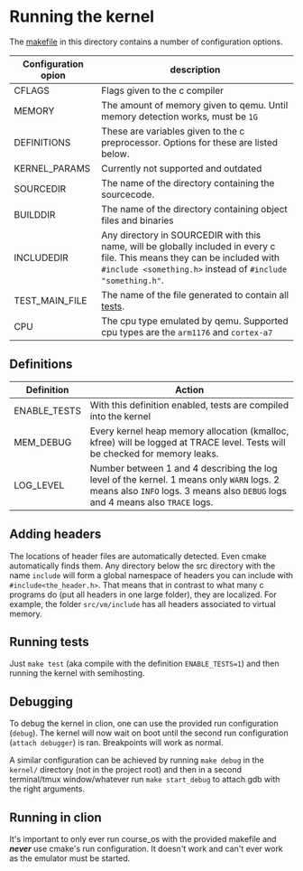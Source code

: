 # Running the kernel

The [makefile](Makefile) in this directory contains a number of configuration options.

| Configuration opion | description |
| --- | --- |
| CFLAGS | Flags given to the c compiler |
| MEMORY | The amount of memory given to qemu. Until memory detection works, must be `1G` |
| DEFINITIONS | These are variables given to the c preprocessor. Options for these are listed below. |
| KERNEL_PARAMS | Currently not supported and outdated |
| SOURCEDIR | The name of the directory containing the sourcecode. |
| BUILDDIR | The name of the directory containing object files and binaries |
| INCLUDEDIR | Any directory in SOURCEDIR with this name, will be globally included in every c file. This means they can be included with `#include <something.h>` instead of `#include "something.h"`. |
| TEST_MAIN_FILE | The name of the file generated to contain all [tests](src/test/README.md). | 
| CPU | The cpu type emulated by qemu. Supported cpu types are the `arm1176` and `cortex-a7`|


## Definitions

| Definition | Action |
| --- | --- |
| ENABLE_TESTS | With this definition enabled, tests are compiled into the kernel |
| MEM_DEBUG | Every kernel heap memory allocation (kmalloc, kfree) will be logged at TRACE level. Tests will be checked for memory leaks. |
| LOG_LEVEL | Number between 1 and 4 describing the log level of the kernel. 1 means only `WARN` logs. 2 means also `INFO` logs. 3 means also `DEBUG` logs and 4 means also `TRACE` logs.

## Adding headers

The locations of header files are automatically detected. Even cmake automatically finds them. Any directory below the src
directory with the name `include` will form a global namespace of headers you can include with `#include<the_header.h>`.
That means that in contrast to what many c programs do (put all headers in one large folder), they are localized. For example,
the folder `src/vm/include` has all headers associated to virtual memory.  


## Running tests

Just `make test` (aka compile with the definition `ENABLE_TESTS=1`) and then running the kernel with semihosting. 


## Debugging

To debug the kernel in clion, one can use the provided run configuration (`debug`). The kernel will now wait on 
boot until the second run configuration (`attach debugger`) is ran. Breakpoints will work as normal.

A similar configuration can be achieved by running `make debug` in the `kernel/` directory (not in the project root) and 
then in a second terminal/tmux window/whatever run `make start_debug` to attach gdb with the right arguments.

## Running in clion

It's important to only ever run course_os with the provided makefile and ***never*** use cmake's run configuration. 
It doesn't work and can't ever work as the emulator must be started. 
